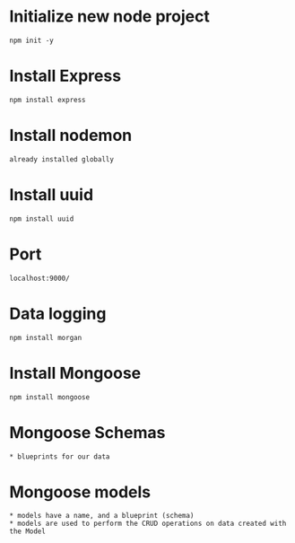# Initialize new node project
    npm init -y

# Install Express
    npm install express

# Install nodemon
    already installed globally
# Install uuid
    npm install uuid

# Port
    localhost:9000/

# Data logging
    npm install morgan

# Install Mongoose
    npm install mongoose

# Mongoose Schemas
    * blueprints for our data

# Mongoose models
    * models have a name, and a blueprint (schema)
    * models are used to perform the CRUD operations on data created with the Model